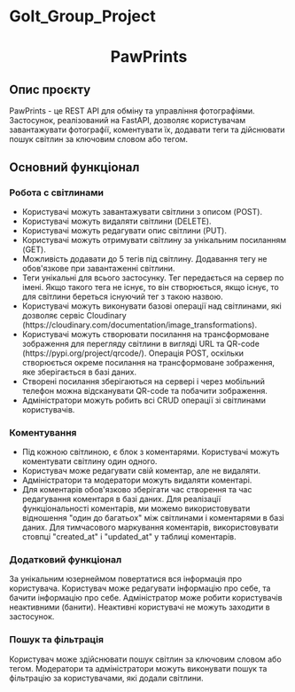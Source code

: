 # GoIt_Group_Project

<h1 align="center">PawPrints</h1> 
<h2>Опис проєкту</h2>
<a>PawPrints - це REST API для обміну та управління фотографіями. Застосунок, реалізований на FastAPI, дозволяє користувачам завантажувати фотографії, коментувати їх, додавати теги та дійснювати пошук світлин за ключовим словом або тегом.</a> 

<h2>Основний функціонал</h2>

<h3>Робота с світлинами</h3>
<a><ul>
  <li>Користувачі можуть завантажувати світлини з описом (POST).</li>
  <li>Користувачі можуть видаляти світлини (DELETE).</li>
  <li>Користувачі можуть редагувати опис світлини (PUT).</li>
  <li>Користувачі можуть отримувати світлину за унікальним посиланням (GET).</li>
  <li>Можливість додавати до 5 тегів під світлину. Додавання тегу не обов'язкове при завантаженні світлини.</li>
  <li>Теги унікальні для всього застосунку. Тег передається на сервер по імені. Якщо такого тега не існує, то він створюється, якщо існує, то для світлини береться існуючий тег з такою назвою.</li>
  <li>Користувачі можуть виконувати базові операції над світлинами, які дозволяє сервіс Cloudinary (https://cloudinary.com/documentation/image_transformations).</li>
  <li>Користувачі можуть створювати посилання на трансформоване зображення для перегляду світлини в вигляді URL та QR-code (https://pypi.org/project/qrcode/). Операція POST, оскільки створюється окреме посилання на трансформоване зображення, яке зберігається в базі даних.</li>
  <li>Створені посилання зберігаються на сервері і через мобільний телефон можна відсканувати QR-code та побачити зображення.</li>
  <li>Адміністратори можуть робить всі CRUD операції зі світлинами користувачів.</li>
</ul></a>

<h3>Коментування</h3>

<ul>
  <li>Під кожною світлиною, є блок з коментарями. Користувачі можуть коментувати світлину один одного.</li>
  <li>Користувач може редагувати свій коментар, але не видаляти.</li>
  <li>Адміністратори та модератори можуть видаляти коментарі.</li>
  <li>Для коментарів обов'язково зберігати час створення та час редагування коментаря в базі даних. Для реалізації функціональності коментарів, ми можемо використовувати відношення "один до багатьох" між світлинами і коментарями в базі даних. Для тимчасового маркування коментарів, використовувати стовпці "created_at" і "updated_at" у таблиці коментарів.</li>
</ul>

<h3>Додатковий функціонал</h3>

<a>За унікальним юзернеймом повертатися вся інформація про користувача.
Користувач може редагувати інформацію про себе, та бачити інформацію про себе. 
Адміністратор може робити користувачів неактивними (банити). 
Неактивні користувачі не можуть заходити в застосунок.</a>

<h3>Пошук та фільтрація</h3>

<a>Користувач може здійснювати пошук світлин за ключовим словом або тегом. 
Модератори та адміністратори можуть виконувати пошук та фільтрацію за користувачами, які додали світлини.</a>


